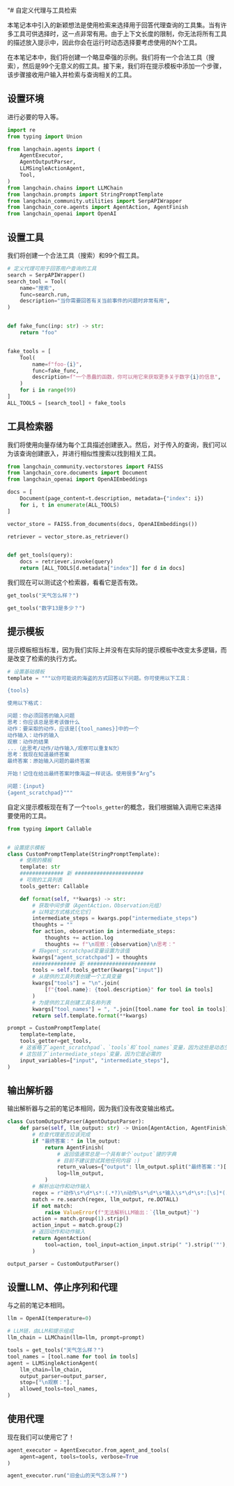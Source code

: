 “# 自定义代理与工具检索

本笔记本中引入的新颖想法是使用检索来选择用于回答代理查询的工具集。当有许多工具可供选择时，这一点非常有用。由于上下文长度的限制，你无法将所有工具的描述放入提示中，因此你会在运行时动态选择要考虑使用的N个工具。

在本笔记本中，我们将创建一个略显牵强的示例。我们将有一个合法工具（搜索），然后是99个无意义的假工具。接下来，我们将在提示模板中添加一个步骤，该步骤接收用户输入并检索与查询相关的工具。

## 设置环境

进行必要的导入等。

```python
import re
from typing import Union

from langchain.agents import (
    AgentExecutor,
    AgentOutputParser,
    LLMSingleActionAgent,
    Tool,
)
from langchain.chains import LLMChain
from langchain.prompts import StringPromptTemplate
from langchain_community.utilities import SerpAPIWrapper
from langchain_core.agents import AgentAction, AgentFinish
from langchain_openai import OpenAI
```

## 设置工具

我们将创建一个合法工具（搜索）和99个假工具。

```python
# 定义代理可用于回答用户查询的工具
search = SerpAPIWrapper()
search_tool = Tool(
    name="搜索",
    func=search.run,
    description="当你需要回答有关当前事件的问题时非常有用",
)


def fake_func(inp: str) -> str:
    return "foo"


fake_tools = [
    Tool(
        name=f"foo-{i}",
        func=fake_func,
        description=f"一个愚蠢的函数，你可以用它来获取更多关于数字{i}的信息",
    )
    for i in range(99)
]
ALL_TOOLS = [search_tool] + fake_tools
```

## 工具检索器

我们将使用向量存储为每个工具描述创建嵌入。然后，对于传入的查询，我们可以为该查询创建嵌入，并进行相似性搜索以找到相关工具。

```python
from langchain_community.vectorstores import FAISS
from langchain_core.documents import Document
from langchain_openai import OpenAIEmbeddings
```

```python
docs = [
    Document(page_content=t.description, metadata={"index": i})
    for i, t in enumerate(ALL_TOOLS)
]
```

```python
vector_store = FAISS.from_documents(docs, OpenAIEmbeddings())
```

```python
retriever = vector_store.as_retriever()


def get_tools(query):
    docs = retriever.invoke(query)
    return [ALL_TOOLS[d.metadata["index"]] for d in docs]
```

我们现在可以测试这个检索器，看看它是否有效。

```python
get_tools("天气怎么样？")
```

```python
get_tools("数字13是多少？")
```

## 提示模板

提示模板相当标准，因为我们实际上并没有在实际的提示模板中改变太多逻辑，而是改变了检索的执行方式。

```python
# 设置基础模板
template = """以你可能说的海盗的方式回答以下问题。你可使用以下工具：

{tools}

使用以下格式：

问题：你必须回答的输入问题
思考：你应该总是思考该做什么
动作：要采取的动作，应该是[{tool_names}]中的一个
动作输入：动作的输入
观察：动作的结果
...（此思考/动作/动作输入/观察可以重复N次）
思考：我现在知道最终答案
最终答案：原始输入问题的最终答案

开始！记住在给出最终答案时像海盗一样说话。使用很多“Arg”s

问题：{input}
{agent_scratchpad}"""
```

自定义提示模板现在有了一个`tools_getter`的概念，我们根据输入调用它来选择要使用的工具。

```python
from typing import Callable


# 设置提示模板
class CustomPromptTemplate(StringPromptTemplate):
    # 使用的模板
    template: str
    ############## 新 ######################
    # 可用的工具列表
    tools_getter: Callable

    def format(self, **kwargs) -> str:
        # 获取中间步骤（AgentAction，Observation元组）
        # 以特定方式格式化它们
        intermediate_steps = kwargs.pop("intermediate_steps")
        thoughts = ""
        for action, observation in intermediate_steps:
            thoughts += action.log
            thoughts += f"\n观察：{observation}\n思考："
        # 将agent_scratchpad变量设置为该值
        kwargs["agent_scratchpad"] = thoughts
        ############## 新 ######################
        tools = self.tools_getter(kwargs["input"])
        # 从提供的工具列表创建一个工具变量
        kwargs["tools"] = "\n".join(
            [f"{tool.name}: {tool.description}" for tool in tools]
        )
        # 为提供的工具创建工具名称列表
        kwargs["tool_names"] = ", ".join([tool.name for tool in tools])
        return self.template.format(**kwargs)
```

```python
prompt = CustomPromptTemplate(
    template=template,
    tools_getter=get_tools,
    # 这省略了`agent_scratchpad`、`tools`和`tool_names`变量，因为这些是动态生成的
    # 这包括了`intermediate_steps`变量，因为它是必需的
    input_variables=["input", "intermediate_steps"],
)
```

## 输出解析器

输出解析器与之前的笔记本相同，因为我们没有改变输出格式。

```python
class CustomOutputParser(AgentOutputParser):
    def parse(self, llm_output: str) -> Union[AgentAction, AgentFinish]:
        # 检查代理是否应该完成
        if "最终答案：" in llm_output:
            return AgentFinish(
                # 返回值通常总是一个具有单个`output`键的字典
                # 目前不建议尝试其他任何内容 :)
                return_values={"output": llm_output.split("最终答案：")[-1].strip()},
                log=llm_output,
            )
        # 解析出动作和动作输入
        regex = r"动作\s*\d*\s*:(.*?)\n动作\s*\d*\s*输入\s*\d*\s*:[\s]*(.*)"
        match = re.search(regex, llm_output, re.DOTALL)
        if not match:
            raise ValueError(f"无法解析LLM输出：`{llm_output}`")
        action = match.group(1).strip()
        action_input = match.group(2)
        # 返回动作和动作输入
        return AgentAction(
            tool=action, tool_input=action_input.strip(" ").strip('"'), log=llm_output
        )
```

```python
output_parser = CustomOutputParser()
```

## 设置LLM、停止序列和代理

与之前的笔记本相同。

```python
llm = OpenAI(temperature=0)
```

```python
# LLM链，由LLM和提示组成
llm_chain = LLMChain(llm=llm, prompt=prompt)
```

```python
tools = get_tools("天气怎么样？")
tool_names = [tool.name for tool in tools]
agent = LLMSingleActionAgent(
    llm_chain=llm_chain,
    output_parser=output_parser,
    stop=["\n观察："],
    allowed_tools=tool_names,
)
```

## 使用代理

现在我们可以使用它了！

```python
agent_executor = AgentExecutor.from_agent_and_tools(
    agent=agent, tools=tools, verbose=True
)
```

```python
agent_executor.run("旧金山的天气怎么样？")
```

```python
```